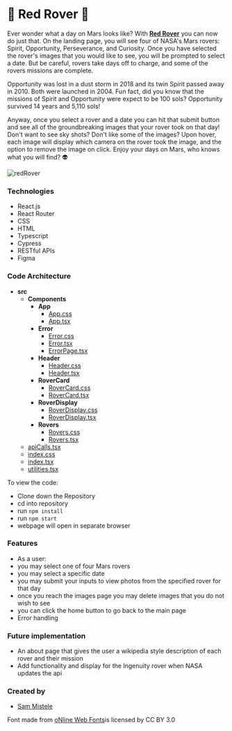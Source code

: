# 🚀 Red Rover 🚀
Ever wonder what a day on Mars looks like?
With <strong>[Red Rover]()</strong> you can now do just that. On the landing page, you will see four of NASA's Mars rovers: Spirit, Opportunity, Perseverance, and Curiosity. Once you have selected the rover's images that you would like to see, you will be prompted to select a date. But be careful, rovers take days off to charge, and some  of the rovers missions are complete.

Opportunity was lost in a dust storm in 2018 and its twin Spirit passed away in 2010. Both were launched in 2004. Fun fact, did you know that the missions of Spirit and Opportunity were expect to be 100 sols? Opportunity survived 14 years and 5,110 sols!

Anyway, once you select a rover and a date you can hit that submit button and see all of the groundbreaking images that your rover took on that day! Don't want to see sky shots? Don't like some of the images? Upon hover, each image will display which camera on the rover took the image, and the option to remove the image on click. Enjoy your days on Mars, who knows what you will find? 👽


![redRover](https://user-images.githubusercontent.com/89484102/164996738-c939708f-2c60-4fca-8fe8-ff718ef6721c.gif)

### Technologies
- React.js
- React Router
- CSS
- HTML
- Typescript
- Cypress
- RESTful APIs
- Figma

### Code Architecture
  - __src__
    - __Components__
      - __App__
        - [App.css](src/Components/App/App.css)
        - [App.tsx](src/Components/App/App.tsx)
      - __Error__
        - [Error.css](src/Components/Error/Error.css)
        - [Error.tsx](src/components/Error/Error.tsx)
        - [ErrorPage.tsx](src/components/Error/ErrorPage.tsx)
      - __Header__
        - [Header.css](src/components/Header/Header.css)
        - [Header.tsx](src/components/Header/Header.tsx)
      - __RoverCard__
        - [RoverCard.css](src/components/RoverCard/RoverCard.css)
        - [RoverCard.tsx](src/components/RoverCard/RoverCard.tsx)
      - __RoverDisplay__
        - [RoverDisplay.css](src/components/RoverDisplay/RoverDisplay.css)
        - [RoverDisplay.tsx](src/components/RoverDisplay/RoverDisplay.tsx)
      - __Rovers__
        - [Rovers.css](src/components/Rovers/Rovers.css)
        - [Rovers.tsx](src/components/Rovers/Rovers.tsx)
    - [apiCalls.tsx](src/apiCalls.tsx)
    - [index.css](src/index.css)
    - [index.tsx](src/index.tsx)
    - [utilities.tsx](src/utilities.tsx)

To view the code:
- Clone down the Repository
- cd into repository
- run `npm install`
- run `npm start`
- webpage will open in separate browser

### Features
- As a user:
- you may select one of four Mars rovers
- you may select a specific date
- you may submit your inputs to view photos from the specified rover for that day
- once you reach the images page you may delete images that you do not wish to see
- you can click the home button to go back to the main page
- Error handling

### Future implementation
- An about page that gives the user a wikipedia style description of each rover and their mission
- Add functionality and display for the Ingenuity rover when NASA updates the api

### Created by
- [Sam Mistele](https://github.com/SamusMist)
<div>Font made from <a href="http://www.onlinewebfonts.com">oNline Web Fonts</a>is licensed by CC BY 3.0</div>
